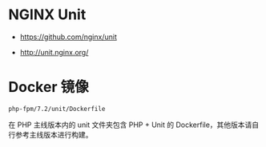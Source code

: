 # NGINX Unit

* https://github.com/nginx/unit

* http://unit.nginx.org/

# Docker 镜像

`php-fpm/7.2/unit/Dockerfile`

在 PHP 主线版本内的 unit 文件夹包含 PHP + Unit 的 Dockerfile，其他版本请自行参考主线版本进行构建。
